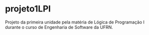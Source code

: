 # projeto1LPI
Projeto da primeira unidade pela matéria de Lógica de Programação I durante o curso de Engenharia de Software da UFRN.
